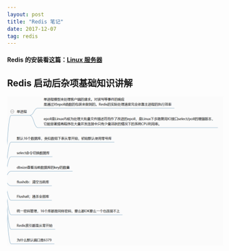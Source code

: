 ```yaml
---
layout: post
title: "Redis 笔记"
date: 2017-12-07
tag: redis 
---
```

#### Redis 的安装看这篇：[Linux 服务器](https://johnsonzheng0824.github.io/Linux-%E6%9C%8D%E5%8A%A1%E5%99%A8/)

## Redis 启动后杂项基础知识讲解
![](/images/posts/redis/Snipaste_2018-05-15_22-48-47.png)